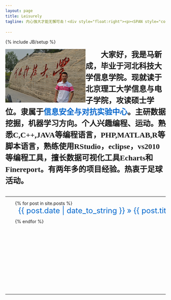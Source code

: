 ```yaml
---
layout: page
title: Leisurely
tagline: 内心强大才能无懈可击！<div style="float:right"><p><SPAN style="color:blue;font-family:楷体" id="Clock"></SPAN></p></div>

---
```

{% include JB/setup %}
<style type="text/css">
*{padding:0; margin:0;}
#roll{ border:0px solid red;height:280px; margin:10px auto; width:600px; overflow:hidden;list-style:none;}
#roll li{height:40px; padding-left:10px;line-height:30px; border-bottom:0px solid #ddd;}
a{text-decoration:none;color:#0066CC;}
a:hover{ color:#FF0000; text-decoration: underline;} 
</style>
<script type="text/javascript">
function tick() {
var years,months,days,hours, minutes, seconds;
var intYears,intMonths,intDays,intHours, intMinutes, intSeconds;
var today;
today = new Date(); //系统当前时间
intYears = today.getFullYear(); //得到年份,getFullYear()比getYear()更普适
intMonths = today.getMonth() + 1; //得到月份，要加1
intDays = today.getDate(); //得到日期
intHours = today.getHours(); //得到小时 
intMinutes = today.getMinutes(); //得到分钟
intSeconds = today.getSeconds(); //得到秒钟
years = intYears + "年"; 

if(intMonths < 10 ){
months = "0" + intMonths +"月";
} else {
months = intMonths +"月";
}
if(intDays < 10 ){
days = "0" + intDays +"日 ";
} else {
days = intDays + "日 ";
}
if (intHours == 0) {
hours = "00:";
} else if (intHours < 10) {
hours = "0" + intHours+":";
} else {
hours = intHours + ":";
}
if (intMinutes < 10) {
minutes = "0"+intMinutes+":";
} else {
minutes = intMinutes+":";
}
if (intSeconds < 10) {
seconds = "0"+intSeconds+" ";
} else {
seconds = intSeconds+" ";
}
timeString = "北京时间："+years+months+days+hours+minutes+seconds;
Clock.innerHTML = timeString;
window.setTimeout("tick();", 1000);
}
tick();
</script>


<div>
<div style="float:left;width:50%">
<img src="myself.png" align="left"/></div>

<span style="align: right; margin-left:2em; text-align:center; font-family: KaiTi; font-weight: bold; line-height:1.5em;font-size:18pt;">
大家好，我是马新成，毕业于河北科技大学信息学院。现就读于北京理工大学信息与电子学院，攻读硕士学位。隶属于<a href="http://www.isclab.org">信息安全与对抗实验中心</a>。主研数据挖掘，机器学习方向。个人兴趣编程、运动。熟悉C,C++,JAVA等编程语言，PHP,MATLAB,R等脚本语言，熟练使用RStudio，eclipse，vs2010等编程工具，擅长数据可视化工具Echarts和Finereport。有两年多的项目经验。热衷于足球活动。</span>
</div>
<br/>

<table style="width:100%">
	<tr>
		<td style="width:50%">

<ol id="roll" style="float:right">
	{% for post in site.posts %}
    <li><a style="font-size:18pt" href="{{ BASE_PATH }}{{ post.url }}">{{ post.date | date_to_string }} &raquo; {{ post.title }}</a></li>
	{% endfor %}
</ol>
		</td>
		<td style="width:50%">
		<div style="width:50%">
			<video width="528" height="297" controls autoplay loop>
				<source src="myself.mp4" type="video/mp4"></source>
			</video>
			<audio autoplay="autoplay" height="100" width="100" loop>
				<source src="bg.mp3" type="audio/mp3" />
			</audio>
		</div>
		</td>
	</tr>
</table>

<script type="text/javascript">
(function(A){
   function _ROLL(obj){
      this.ele = document.getElementById(obj);
	  this.interval = false;
	  this.currentNode = 0;
	  this.passNode = 0;
	  this.speed = 100;
	  this.childs = _childs(this.ele);
	  this.childHeight = parseInt(_style(this.childs[0])['height']);
	      addEvent(this.ele,'mouseover',function(){
				                               window._loveYR.pause();
											});
		  addEvent(this.ele,'mouseout',function(){
				                               window._loveYR.start(_loveYR.speed);
											});
   }
   function _style(obj){
     return obj.currentStyle || document.defaultView.getComputedStyle(obj,null);
   }
   function _childs(obj){
	  var childs = [];
	  for(var i=0;i<obj.childNodes.length;i++){
		 var _this = obj.childNodes[i];
		 if(_this.nodeType===1){
			childs.push(_this);
		 }
	  }   
	  return childs;
   }
	function addEvent(elem,evt,func){
	   if(-[1,]){
		   elem.addEventListener(evt,func,false);   
	   }else{
		   elem.attachEvent('on'+evt,func);
	   };
	}
	function innerest(elem){
      var c = elem;
	  while(c.childNodes.item(0).nodeType==1){
	      c = c.childNodes.item(0);
	  }
	  return c;
	}
   _ROLL.prototype = {
      start:function(s){
	          var _this = this;
			  _this.speed = s || 100;
		      _this.interval = setInterval(function(){
						    _this.ele.scrollTop += 1;
							_this.passNode++;
							if(_this.passNode%_this.childHeight==0){
								  var o = _this.childs[_this.currentNode] || _this.childs[0];
								  _this.currentNode<(_this.childs.length-1)?_this.currentNode++:_this.currentNode=0;
								  _this.passNode = 0;
								  _this.ele.scrollTop = 0;
								  _this.ele.appendChild(o);
							}
						  },_this.speed);
	  },
	  pause:function(){
		 var _this = this;
	     clearInterval(_this.interval);
	  }
   }
    A.marqueen = function(obj){A._loveYR = new _ROLL(obj); return A._loveYR;}
})(window);
marqueen('roll').start(100/*速度默认100*/);
</script>